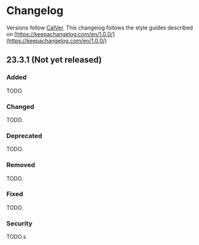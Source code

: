 # Changelog

Versions follow [CalVer](https://calver.org). This changelog follows the style guides described on
[https://keepachangelog.com/en/1.0.0/](https://keepachangelog.com/en/1.0.0/)

## 23.3.1 (Not yet released)

### Added

TODO.

### Changed

TODO.

### Deprecated

TODO.

### Removed

TODO.

### Fixed

TODO.

### Security

TODO.s
